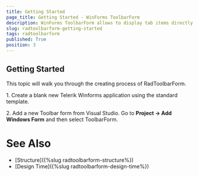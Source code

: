 ```yaml
---
title: Getting Started
page_title: Getting Started - WinForms ToolbarForm
description: WinForms ToolbarForm allows to display tab items directly in the title bar  
slug: radtoolbarform-getting-started
tags: radtoolbarform
published: True
position: 3
---
```


## Getting Started

This topic will walk you through the creating process of RadToolbarForm.

1\. Create a blank new Telerik Winforms application using the standard template. 

2\. Add a new Toolbar form from Visual Studio. Go to __Project -> Add Windows Form__ and then select ToolbarForm.

# See Also

* [Structure]({%slug radtoolbarform-structure%})
* [Design Time]({%slug  radtoolbarform-design-time%})
